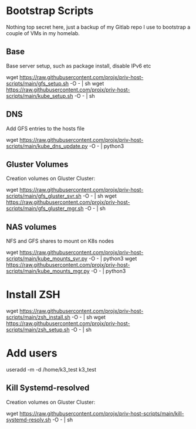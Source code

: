 # Bootstrap Scripts

Nothing top secret here, just a backup of my Gitlab repo I use to bootstrap a couple of VMs in my homelab.

## Base
Base server setup, such as package install, disable IPv6 etc

wget https://raw.githubusercontent.com/projx/priv-host-scripts/main/gfs_setup.sh -O - | sh
wget https://raw.githubusercontent.com/projx/priv-host-scripts/main/kube_setup.sh -O - | sh

## DNS
Add GFS entries to the hosts file 

wget https://raw.githubusercontent.com/projx/priv-host-scripts/main/kube_dns_update.py -O - | python3

## Gluster Volumes
Creation volumes on Gluster Cluster:

wget https://raw.githubusercontent.com/projx/priv-host-scripts/main/gfs_gluster_svr.sh -O - | sh
wget https://raw.githubusercontent.com/projx/priv-host-scripts/main/gfs_gluster_mgr.sh -O - | sh

## NAS volumes
NFS and GFS shares to mount on K8s nodes

wget https://raw.githubusercontent.com/projx/priv-host-scripts/main/kube_mounts_svr.py -O - | python3
wget https://raw.githubusercontent.com/projx/priv-host-scripts/main/kube_mounts_mgr.py -O - | python3

# Install ZSH
wget https://raw.githubusercontent.com/projx/priv-host-scripts/main/zsh_install.sh -O - | sh
wget https://raw.githubusercontent.com/projx/priv-host-scripts/main/zsh_setup.sh -O - | sh


# Add users
useradd -m -d /home/k3_test k3_test

## Kill Systemd-resolved
Creation volumes on Gluster Cluster:

wget https://raw.githubusercontent.com/projx/priv-host-scripts/main/kill-systemd-resolv.sh -O - | sh
